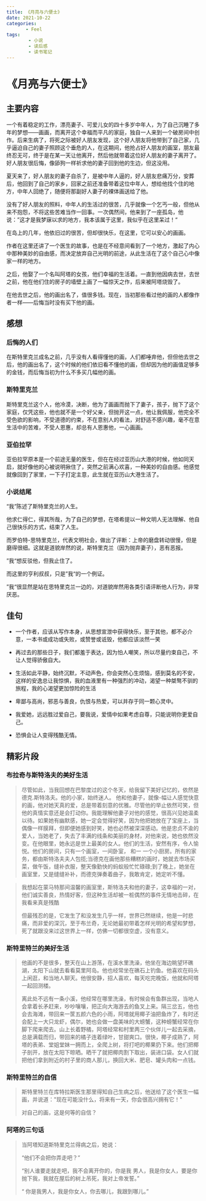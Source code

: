 ```yaml
---
title: 《月亮与六便士》
date: 2021-10-22
categories:
       - Feel
tags:
        - 小说
        - 读后感
        - 读书笔记
---
```


# 《月亮与六便士》

## 主要内容

一个有着稳定的工作，漂亮妻子、可爱儿女的四十多岁中年人，为了自己沉睡了多年的梦想——画画，而离开这个幸福而平凡的家庭，独自一人来到一个破房间中创作。后来生病了，将死之际被好人朋友发现，这个好人朋友将他带到了自己家，几乎逼迫自己的妻子照顾这个垂危的人，在这期间，他抢占好人朋友的画室，朋友最终忍无可，终于是在某一天让他离开，然后他就带着这位好人朋友的妻子离开了。好人朋友很后悔，像舔狗一样祈求他的妻子回到他的生边，但这没用。

夏天来了，好人朋友的妻子自杀了，是被中年人逼的，好人朋友悲痛万分，安葬后，他回到了自己的家乡，回家之前还准备带着这位中年人，想给他找个住的地方，中年人回绝了，随便将那副好人妻子的裸体画送给了他。

没有了好人朋友的照料，中年人的生活过的很苦，几乎就像一个乞丐一般，但他从来不抱怨，不将这些苦难当作一回事。一次偶然间，他来到了一座孤岛，他说：”这才是我梦寐以求的地方，我本该属于这里，我似乎在这里呆过！“

在岛上的几年，他依旧过的很苦，但却很快乐，在这里，它可以安心的画画。

作者在这里还讲了一个医生的故事，也是在不经意间看到了一个地方，激起了内心中那种美妙的自由感，而决定放弃自己光明的前途，从此生活在了这个自己心中像家一样的地方。

之后，他娶了一个名叫阿塔的女孩，他们幸福的生活着。一直到他因病去世，去世之前，他在他们住的房子的墙壁上画了一幅惊天之作，后来被阿塔烧毁了。

在他去世之后，他的画出名了，值很多钱。现在，当初那些看过他的画的人都像作者一样——后悔当时没有买下他的画。

## 感想

### 后悔的人们

在斯特里克兰成名之前，几乎没有人看得懂他的画，人们都唾弃他，但但他去世之后，他的画出名了，这个时候的他们依旧看不懂他的画，但却因为他的画值足够多的金钱，而后悔当初为什么不多买几幅他的画。

### 斯特里克兰

斯特里克兰这个人，他冷漠，决断，他为了画画而抛下了妻子，孩子，抛下了这个家庭，仅凭这些，他也就不是一个好父亲，但抛开这一点，他让我佩服，他完全不受色欲的影响，不受道德的约束，不在意别人的看法，对舒适不感兴趣，毫不在意生活中的苦难，不受人恩惠，却总有人恩惠他，一心画画。

### 亚伯拉罕

亚伯拉罕原本是一个前途无量的医生，但在在经过亚历山大港的时候，他如同天启，就好像他的心被说明揪住了，突然之前满心欢喜，一种美妙的自由感。他感觉就像回到了家里，一下子打定主意，此生就在亚历山大港生活了。

### 小说结尾

“我”陈述了斯特里克兰的人生。

他求仁得仁，得其所哉，为了自己的梦想，在塔希提以一种文明人无法理解、他自己很快乐的方式，结束了人生。

而罗伯特-思特里克兰，代表文明社会，做出了评断：上帝的磨盘转动很慢，但是磨得很细。这就是道貌岸然的说，斯特里克兰（因为抛弃妻子），恶有恶报。

”我“想反驳他，但我止住了。

而这里的亨利叔叔，只是”我“的一个例证。

”我“很显然是站在思特里克兰一边的，对道貌岸然用各类引语评断他人行为，非常厌恶。

## 佳句

- 一个作者，应该从写作本身，从思想宣泄中获得快乐，至于其他，都不必介意，一本书或成功或失败，或赞誉或诋毁，他都应该淡然一笑

- 再过去的那些日子，我们都羞于表达，因为怕人嘲笑，所以尽量约束自己，不让人觉得骄傲自大。

- 生活如此平静，始终沉默，不动声色，你会突然心生烦恼，感到莫名的不安，这样的安逸总让我惊惧，我的血液里有一种强烈的冲动，渴望一种桀骜不驯的旅程，我的心渴望更加惊险的生活

- 卑鄙与高尚，邪恶与善良，仇恨与热爱，可以并存于同一颗心灵中。
- 我爱她，远远胜过爱自己，要我说，爱情中如果考虑自尊，只能说明你更爱自己。
- 恐惧会让人变得残酷无情。

## 精彩片段

### 布拉奇与斯特洛夫的美好生活

> 尽管如此，当我回想在巴黎度过的这个冬天，给我留下美好记忆的，依然是德克.斯特洛夫。他的小家，始终迷人。 他和他妻子，就像-幅让人感觉快意的画，他对她天真的爱，总是带着刻意的优雅。尽管他的举止依然可笑，但他的真情实意还是会打动你。我能理解他妻子对他的感觉，很高兴见她温柔以待。如果她有幽默感，她一定会觉得好笑，因为他把她放在了宝座上，当偶像一样膜拜，但即便她感到好笑，她也必然被深深感动。他是忠贞不渝的爱人，当她老了，失去了丰满的线条和美丽的身材，对他来说，她也依然没变。在他眼里，她永远是世上最美的女人。他们的生活，安然有序，令人愉悦。他们的房间，只有一个画室，一间卧室， 和一 一个小厨房。所有的家务，都由斯特洛夫夫人包揽;当德克在画他那些糟糕的画时，她就去市场买菜，做午饭，缝补衣服，整天像勤快的蚂蚁般忙忙碌碌;到了晚上，她坐在画室里，又是缝缝补补，而德克弹奏着曲子，我敢肯定，她定听不懂。

> 我想起在蒙马特那间温馨的画室里，斯特洛夫和他的妻子，这幸福的一对，他们诚实善良，热情好客，但这种生活却被一桩偶然的事件无情地击碎，在我看来真是残酷
>
> 但最残忍的是，它发生了和没发生几乎一样，世界已然继续，他是一时悲痛，而非爱的深沉，至于布兰奇，无论她最初带着怎样光明的希望和梦想，死了就跟没来过这世界上一样，仿佛一切都很空虚，没有意义。

### 斯特里特兰的美好生活

> 他画的不是很多，整天在山上游荡，在溪水里洗澡，他坐在海边眺望环礁湖，太阳下山就去看看莫里阿岛。他也经常坐在礁石上钓鱼。他喜欢在码头上闲逛，和当地人聊天。他很安静，招人喜欢，每天吃完晚饭，他就和阿塔一起回测楼。
>
> 离此处不远有一条小溪，他经常在哪里洗澡，有时候会有鱼群出现，当地人会拿着长矛赶来，吵吵嚷嚷，把正向大海游去的鱼叉上来。隔三岔五，他也会去海滩，带回来一筐五颜六色的小雨，阿塔就用椰子油把鱼炸了，有时还会配上一大只龙虾，偶尔，她也会做一盘美味的大螃蟹，这种螃蟹经常在你脚下爬来爬去。山上长着野橘，阿塔经常和村里两三个伙伴儿一起去采摘，总是满载而归，带回来的橘子连着绿叶，甘甜爽口。很快，椰子成熟了，阿塔的表弟、堂姐堂妹一拥而上，全爬上树，将打吧的椰果扔下来。他们把椰子剖开，放在太阳下晾晒。晒干了就把椰肉割下取出，装进口袋。女人们就把他们拿到附近的村子里的商人那儿，换回大米、肥皂、罐头肉和一点钱。

### 斯特里特兰的自信

> 斯特里特兰在库特拉斯医生那里得知自己生病之后，他送给了这个医生一幅画，并说道："现在可能没什么，将来有一天，你会很高兴拥有它！"
>
> 对自己的画，这是何等的自信？

### 阿塔的三句话

> 当阿塔知道斯特里克兰得病之后，她说：
>
> “他们不会把你弄走吧？”
>
> “别人谁要走就走吧，我不会离开你的，你是我 男人，我是你女人，要是你抛下我，我就在屋后的树上吊死，我对上帝发誓。”
>
> “ 你是我男人，我是你女人，你去哪儿，我跟到哪儿。”
